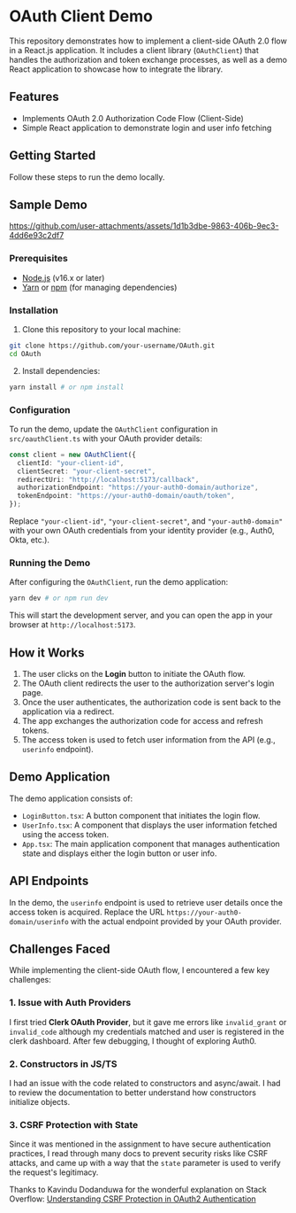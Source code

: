# OAuth Client Demo

This repository demonstrates how to implement a client-side OAuth 2.0 flow in a React.js application. It includes a client library (`OAuthClient`) that handles the authorization and token exchange processes, as well as a demo React application to showcase how to integrate the library.

## Features

- Implements OAuth 2.0 Authorization Code Flow (Client-Side)
- Simple React application to demonstrate login and user info fetching

## Getting Started

Follow these steps to run the demo locally.

## Sample Demo


https://github.com/user-attachments/assets/1d1b3dbe-9863-406b-9ec3-4dd6e93c2df7



### Prerequisites

- [Node.js](https://nodejs.org/) (v16.x or later)
- [Yarn](https://yarnpkg.com/) or [npm](https://www.npmjs.com/) (for managing dependencies)

### Installation

1. Clone this repository to your local machine:

```bash
git clone https://github.com/your-username/OAuth.git
cd OAuth
```

2. Install dependencies:

```bash
yarn install # or npm install
```

### Configuration

To run the demo, update the `OAuthClient` configuration in `src/oauthClient.ts` with your OAuth provider details:

```typescript
const client = new OAuthClient({
  clientId: "your-client-id",
  clientSecret: "your-client-secret",
  redirectUri: "http://localhost:5173/callback",
  authorizationEndpoint: "https://your-auth0-domain/authorize",
  tokenEndpoint: "https://your-auth0-domain/oauth/token",
});
```

Replace `"your-client-id"`, `"your-client-secret"`, and `"your-auth0-domain"` with your own OAuth credentials from your identity provider (e.g., Auth0, Okta, etc.).

### Running the Demo

After configuring the `OAuthClient`, run the demo application:

```bash
yarn dev # or npm run dev
```

This will start the development server, and you can open the app in your browser at `http://localhost:5173`.

## How it Works

1. The user clicks on the **Login** button to initiate the OAuth flow.
2. The OAuth client redirects the user to the authorization server's login page.
3. Once the user authenticates, the authorization code is sent back to the application via a redirect.
4. The app exchanges the authorization code for access and refresh tokens.
5. The access token is used to fetch user information from the API (e.g., `userinfo` endpoint).

## Demo Application

The demo application consists of:

* `LoginButton.tsx`: A button component that initiates the login flow.
* `UserInfo.tsx`: A component that displays the user information fetched using the access token.
* `App.tsx`: The main application component that manages authentication state and displays either the login button or user info.

## API Endpoints

In the demo, the `userinfo` endpoint is used to retrieve user details once the access token is acquired. Replace the URL `https://your-auth0-domain/userinfo` with the actual endpoint provided by your OAuth provider.


## Challenges Faced

While implementing the client-side OAuth flow, I encountered a few key challenges:

### 1. **Issue with Auth Providers**
I first tried **Clerk OAuth Provider**, but it gave me errors like
`invalid_grant` or `invalid_code` although my credentials matched and user is registered in the clerk dashboard. 
After few debugging, I thought of exploring Auth0.

### 2. **Constructors in JS/TS**
I had an issue with the code related to constructors and async/await. I had to review the documentation to better understand how constructors initialize objects.

### 3. **CSRF Protection with State**
Since it was mentioned in the assignment to have secure authentication practices, I read through many docs to prevent security risks like CSRF attacks, and came up with a way that the `state` parameter is used to verify the request's legitimacy.

Thanks to Kavindu Dodanduwa for the wonderful explanation on Stack Overflow: [Understanding CSRF Protection in OAuth2 Authentication](https://stackoverflow.com/questions/58823560/what-kind-of-csrf-attack-does-state-parameter-prevent-in-oauth2-based-authentica)

